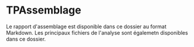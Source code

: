 # TPAssemblage

Le rapport d'assemblage est disponible dans ce dossier au format Markdown. 
Les principaux fichiers de l'analyse sont égalemetn disponibles dans ce dossier. 
